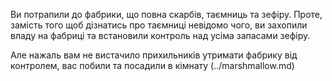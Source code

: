 Ви потрапили до фабрики, що повна скарбів, таємниць та зефіру. Проте, замість
того щоб дізнатись про таємниці невідомо чого, ви захопили владу на фабриці
та встановили контроль над усіма запасами зефіру.

Але нажаль вам не вистачило прихильників утримати фабрику від контролем, вас побили та посадили в кімнату (../marshmallow.md)